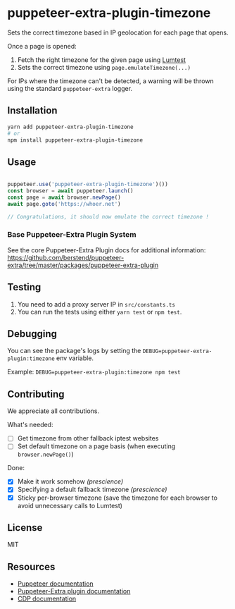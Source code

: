 # puppeteer-extra-plugin-timezone

Sets the correct timezone based in IP geolocation for each page that opens.

Once a page is opened:

1. Fetch the right timezone for the given page using [Lumtest](https://lumtest.com/myip.json)
2. Sets the correct timezone using `page.emulateTimezone(...)`

For IPs where the timezone can't be detected, a warning will be thrown using the standard `puppeteer-extra` logger.

## Installation

```bash
yarn add puppeteer-extra-plugin-timezone
# or
npm install puppeteer-extra-plugin-timezone
```

## Usage

```javascript

puppeteer.use('puppeteer-extra-plugin-timezone')())
const browser = await puppeteer.launch()
const page = await browser.newPage()
await page.goto('https://whoer.net')

// Congratulations, it should now emulate the correct timezone !
```

### Base Puppeteer-Extra Plugin System

See the core Puppeteer-Extra Plugin docs for additional information:
<https://github.com/berstend/puppeteer-extra/tree/master/packages/puppeteer-extra-plugin>

## Testing

1. You need to add a proxy server IP in `src/constants.ts`
2. You can run the tests using either `yarn test` or `npm test`.

## Debugging

You can see the package's logs by setting the `DEBUG=puppeteer-extra-plugin:timezone` env variable.

Example: `DEBUG=puppeteer-extra-plugin:timezone npm test`

## Contributing

We appreciate all contributions.

What's needed:

- [ ] Get timezone from other fallback iptest websites
- [ ] Set default timezone on a page basis (when executing `browser.newPage()`)

Done:

- [x] Make it work somehow *(prescience)*
- [x] Specifying a default fallback timezone *(prescience)*
- [x] Sticky per-browser timezone (save the timezone for each browser to avoid unnecessary calls to Lumtest)

## License

MIT

## Resources

- [Puppeteer documentation](https://pptr.dev)
- [Puppeteer-Extra plugin documentation](https://github.com/berstend/puppeteer-extra/tree/master/packages/puppeteer-extra-plugin)
- [CDP documentation](https://chromedevtools.github.io/devtools-protocol/)
